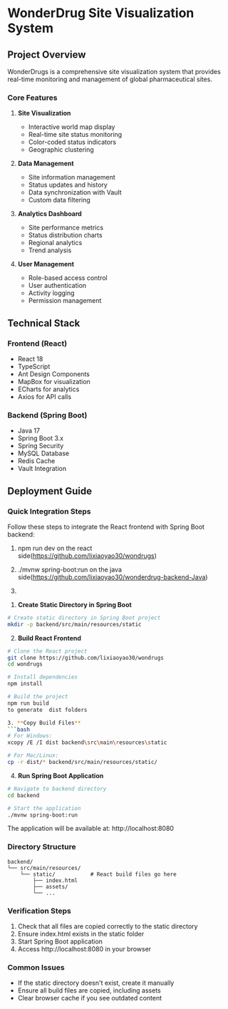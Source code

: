  
# WonderDrug Site Visualization System

## Project Overview

WonderDrugs is a comprehensive site visualization system that provides real-time monitoring and management of global pharmaceutical sites.

### Core Features

1. **Site Visualization**
   - Interactive world map display
   - Real-time site status monitoring
   - Color-coded status indicators
   - Geographic clustering

2. **Data Management**
   - Site information management
   - Status updates and history
   - Data synchronization with Vault
   - Custom data filtering

3. **Analytics Dashboard**
   - Site performance metrics
   - Status distribution charts
   - Regional analytics
   - Trend analysis

4. **User Management**
   - Role-based access control
   - User authentication
   - Activity logging
   - Permission management

## Technical Stack

### Frontend (React)
- React 18
- TypeScript
- Ant Design Components
- MapBox for visualization
- ECharts for analytics
- Axios for API calls

### Backend (Spring Boot)
- Java 17
- Spring Boot 3.x
- Spring Security
- MySQL Database
- Redis Cache
- Vault Integration




## Deployment Guide

### Quick Integration Steps

Follow these steps to integrate the React frontend with Spring Boot backend:
1) npm run dev  on the react side(https://github.com/lixiaoyao30/wondrugs)
2) ./mvnw spring-boot:run on the java side(https://github.com/lixiaoyao30/wonderdrug-backend-Java)
  



4)
1. **Create Static Directory in Spring Boot**
```bash
# Create static directory in Spring Boot project
mkdir -p backend/src/main/resources/static
```

2. **Build React Frontend**
```bash
# Clone the React project
git clone https://github.com/lixiaoyao30/wondrugs
cd wondrugs

# Install dependencies
npm install

# Build the project
npm run build
to generate  dist folders

3. **Copy Build Files**
```bash
# For Windows:
xcopy /E /I dist backend\src\main\resources\static

# For Mac/Linux:
cp -r dist/* backend/src/main/resources/static/
```

4. **Run Spring Boot Application**
```bash
# Navigate to backend directory
cd backend

# Start the application
./mvnw spring-boot:run
```

The application will be available at: http://localhost:8080

### Directory Structure
```
backend/
└── src/main/resources/
    └── static/           # React build files go here
        ├── index.html
        ├── assets/
        └── ...
```

### Verification Steps
1. Check that all files are copied correctly to the static directory
2. Ensure index.html exists in the static folder
3. Start Spring Boot application
4. Access http://localhost:8080 in your browser

### Common Issues
- If the static directory doesn't exist, create it manually
- Ensure all build files are copied, including assets
- Clear browser cache if you see outdated content

